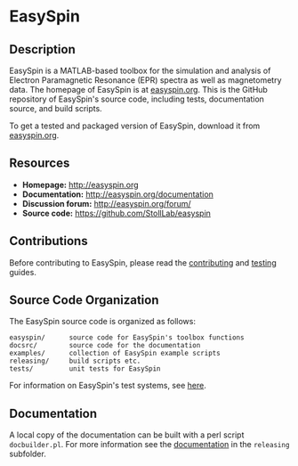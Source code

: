 # EasySpin

## Description

EasySpin is a MATLAB-based toolbox for the simulation and analysis of Electron Paramagnetic Resonance (EPR) spectra as well as magnetometry data. The homepage of EasySpin is at [easyspin.org](http://easyspin.org). This is the GitHub repository of EasySpin's source code, including tests, documentation source, and build scripts.

To get a tested and packaged version of EasySpin, download it from [easyspin.org](http://easyspin.org).

## Resources

- **Homepage:** <http://easyspin.org>
- **Documentation:** <http://easyspin.org/documentation>
- **Discussion forum:** <http://easyspin.org/forum/>
- **Source code:** <https://github.com/StollLab/easyspin>

## Contributions

Before contributing to EasySpin, please read the [contributing](/CONTRIBUTING.md) and [testing](/tests/TESTING.md) guides.

## Source Code Organization

The EasySpin source code is organized as follows:

    easyspin/      source code for EasySpin's toolbox functions
    docsrc/        source code for the documentation
    examples/      collection of EasySpin example scripts
    releasing/     build scripts etc.
    tests/         unit tests for EasySpin

For information on EasySpin's test systems, see [here](/TESTING.md).

## Documentation

A local copy of the documentation can be built with a perl script `docbuilder.pl`. For more information see the [documentation](/releasing/howto_documentation.md) in the `releasing` subfolder.
